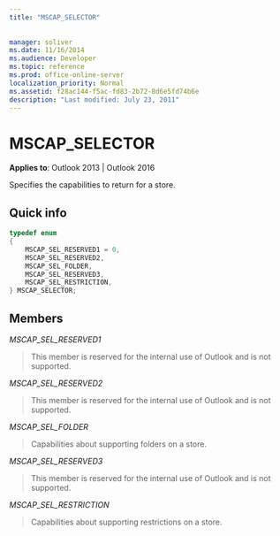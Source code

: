 ```yaml
---
title: "MSCAP_SELECTOR"
 
 
manager: soliver
ms.date: 11/16/2014
ms.audience: Developer
ms.topic: reference
ms.prod: office-online-server
localization_priority: Normal
ms.assetid: f28ac144-f5ac-fd83-2b72-8d6e5fd74b6e
description: "Last modified: July 23, 2011"
---
```


# MSCAP_SELECTOR

  
  
**Applies to**: Outlook 2013 | Outlook 2016 
  
Specifies the capabilities to return for a store.
  
## Quick info

```cpp
typedef enum 
{ 
    MSCAP_SEL_RESERVED1 = 0, 
    MSCAP_SEL_RESERVED2, 
    MSCAP_SEL_FOLDER, 
    MSCAP_SEL_RESERVED3, 
    MSCAP_SEL_RESTRICTION, 
} MSCAP_SELECTOR;
```

## Members

 *MSCAP_SEL_RESERVED1* 
  
> This member is reserved for the internal use of Outlook and is not supported. 
    
 *MSCAP_SEL_RESERVED2* 
  
> This member is reserved for the internal use of Outlook and is not supported. 
    
 *MSCAP_SEL_FOLDER* 
  
> Capabilities about supporting folders on a store.
    
 *MSCAP_SEL_RESERVED3* 
  
> This member is reserved for the internal use of Outlook and is not supported. 
    
 *MSCAP_SEL_RESTRICTION* 
  
> Capabilities about supporting restrictions on a store.
    

